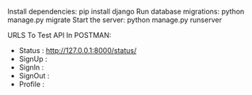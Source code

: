 Install dependencies: pip install django
Run database migrations: python manage.py migrate
Start the server: python manage.py runserver


URLS To Test API In POSTMAN:
* Status : http://127.0.0.1:8000/status/
* SignUp :
* SignIn :
* SignOut :
* Profile : 
